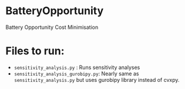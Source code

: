 # BatteryOpportunity
Battery Opportunity Cost Minimisation


# Files to run: 

- `sensitivity_analysis.py` : Runs sensitivity analyses
- `sensitivity_analysis_gurobipy.py`: Nearly same as `sensitivity_analysis.py` but uses gurobipy library instead of cvxpy.
